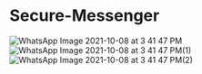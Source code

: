 ﻿# Secure-Messenger
![WhatsApp Image 2021-10-08 at 3 41 47 PM](https://user-images.githubusercontent.com/128988435/227807507-7016276d-9f3d-4cd6-859a-1515a2360298.jpeg)
![WhatsApp Image 2021-10-08 at 3 41 47 PM(1)](https://user-images.githubusercontent.com/128988435/227807508-6f82326e-f3c5-44c6-9ec6-96490369b49c.jpeg)
![WhatsApp Image 2021-10-08 at 3 41 47 PM(2)](https://user-images.githubusercontent.com/128988435/227807511-ba1aaa4d-2c88-4f17-af2a-bae828b8850a.jpeg)
